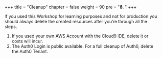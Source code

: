 +++
title = "Cleanup"
chapter = false
weight = 90
pre = "<b>8. </b>"
+++

If you used this Workshop for learning purposes and not for production you should always delete the created resources after you’re through all the steps.

1. If you used your own AWS Account with the Cloud9 IDE, delete it or costs will incur.
2. The Auth0 Login is public available. For a full cleanup of Auth0, delete the Auth0 Tenant.